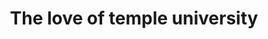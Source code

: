 ---
pid: LLP557
title: The love of temple university
location_transcription: Downtown near City hall
zipcode: '19120'
outside_phl: 
neighborhood: Logan,Olney
age: '13'
age_range: 13-19
instagram: 
image_file_name: LLP_557.jpg
proposal_transcription: 
topic: Education,Neighborhoods,Philadelphia,Youth
topic_summary: 0, 0, 0, 0
type: Sculpture Statue
keywords_other: temple, university
credit: Mendez
image_labels: 
twitter: 
facebook: 
permalink: "/monuments/llp557/"
layout: item-page
---